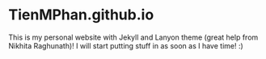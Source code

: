 # TienMPhan.github.io

This is my personal website with Jekyll and Lanyon theme (great help from Nikhita Raghunath)! I will start putting stuff in as soon as I have time! :)
